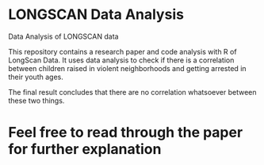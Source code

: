 # LONGSCAN Data Analysis
Data Analysis of LONGSCAN data

This repository contains a research paper and code analysis with R of LongScan Data. It uses data analysis to check if there is a correlation between children raised in violent neighborhoods and getting arrested in their youth ages.

The final result concludes that there are no correlation whatsoever between these two things.

# Feel free to read through the paper for further explanation
